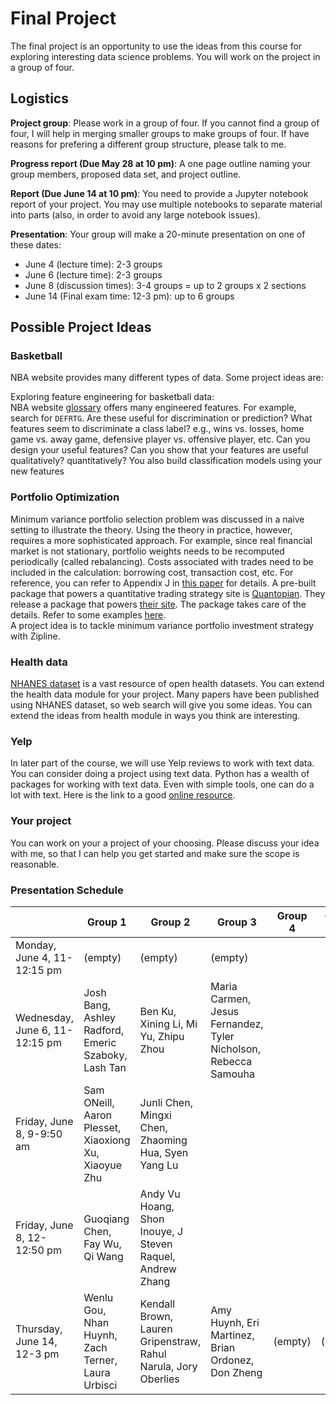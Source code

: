 # Final Project

The final project is an opportunity to use the ideas from this course for exploring interesting data science problems.
You will work on the project in a group of four. 

## Logistics

__Project group__: Please work in a group of four. If you cannot find a group of four, I will help in merging smaller groups to make groups of four. If have reasons for prefering a different group structure, please talk to me.

__Progress report (Due May 28 at 10 pm)__: A one page outline naming your group members, proposed data set, and project outline.

__Report (Due June 14 at 10 pm)__: You need to provide a Jupyter notebook report of your project. You may use multiple notebooks to separate material into parts (also, in order to avoid any large notebook issues). 

__Presentation__: Your group will make a 20-minute presentation on one of these dates:
- June 4 (lecture time): 2-3 groups
- June 6 (lecture time): 2-3 groups
- June 8 (discussion times): 3-4 groups = up to 2 groups x 2 sections
- June 14 (Final exam time: 12-3 pm): up to 6 groups

## Possible Project Ideas

### Basketball

NBA website provides many different types of data. Some project ideas are:

Exploring feature engineering for basketball data:   
NBA website [glossary](http://stats.nba.com/help/glossary/) offers many engineered features. For example, search for `DEFRTG`. Are these useful for discrimination or prediction?
What features seem to discriminate a class label? e.g., wins vs. losses, home game vs. away game, defensive player vs. offensive player, etc.
Can you design your useful features? Can you show that your features are useful qualitatively? quantitatively?
You also build classification models using your new features
  
### Portfolio Optimization

Minimum variance portfolio selection problem was discussed in a naive setting to illustrate the theory. 
Using the theory in practice, however, requires a more sophisticated approach. 
For example, since real financial market is not stationary, portfolio weights needs to be recomputed periodically (called rebalancing).
Costs associated with trades need to be included in the calculation: borrowing cost, transaction cost, etc.
For reference, you can refer to Appendix J in [this paper](https://arxiv.org/abs/1307.5381) for details. 
A pre-built package that powers a quantitative trading strategy site is [Quantopian](https://www.quantopian.com/home).
They release a package that powers [their site](http://www.zipline.io/). The package takes care of the details. 
Refer to some examples [here](http://www.zipline.io/beginner-tutorial.html).  
A project idea is to tackle minimum variance portfolio investment strategy with Zipline.

### Health data 

[NHANES dataset](https://www.cdc.gov/nchs/nhanes/nhanes_questionnaires.htm) is a vast resource of open health datasets.
You can extend the health data module for your project. Many papers have been published using NHANES dataset, so web search will give you some ideas. You can extend the ideas from health module in ways you think are interesting.

### Yelp 

In later part of the course, we will use Yelp reviews to work with text data. 
You can consider doing a project using text data. Python has a wealth of packages for working with text data. 
Even with simple tools, one can do a lot with text. Here is the link to a good [online resource](https://ucsb-primo.hosted.exlibrisgroup.com/primo-explore/fulldisplay?docid=01UCSB_ALMA51279011670003776&context=L&vid=UCSB&search_scope=default_scope&tab=default_tab&lang=en_US).

### Your project

You can work on your a project of your choosing. Please discuss your idea with me, so that I can help you get started and make sure the scope is reasonable.

### Presentation Schedule

|                                | Group 1                                              | Group 2                                                        | Group 3                                                         | Group 4 | Group 5 | Group 6 |
|--------------------------------|------------------------------------------------------|----------------------------------------------------------------|-----------------------------------------------------------------|---------|---------|---------|
| Monday, June 4, 11-12:15 pm    | (empty)                                              | (empty)                                                        | (empty)                                                         |         |         |         |
| Wednesday, June 6, 11-12:15 pm | Josh Bang, Ashley Radford, Emeric Szaboky, Lash Tan  | Ben Ku, Xining Li, Mi Yu, Zhipu Zhou                           | Maria Carmen, Jesus Fernandez, Tyler Nicholson, Rebecca Samouha |         |         |         |
| Friday, June 8, 9-9:50 am      | Sam ONeill, Aaron Plesset, Xiaoxiong Xu, Xiaoyue Zhu | Junli Chen, Mingxi Chen, Zhaoming Hua, Syen Yang Lu            |                                                                 |         |         |         |
| Friday, June 8, 12-12:50 pm    | Guoqiang Chen, Fay Wu, Qi Wang                       | Andy Vu Hoang, Shon Inouye, J Steven Raquel, Andrew Zhang      |                                                                 |         |         |         |
| Thursday, June 14, 12-3 pm     | Wenlu Gou, Nhan Huynh,  Zach Terner, Laura Urbisci   | Kendall Brown, Lauren Gripenstraw, Rahul Narula, Jory Oberlies | Amy Huynh, Eri Martinez, Brian Ordonez, Don Zheng               | (empty) | (empty) | (empty) |
